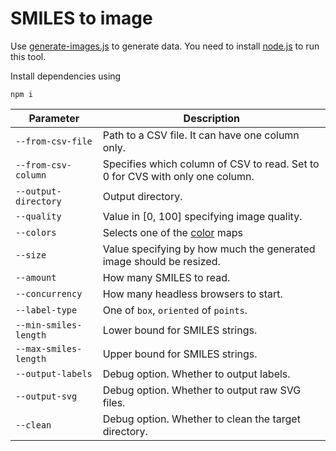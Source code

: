 # SMILES to image
Use [generate-images.js](generate-images.js) to generate data. 
You need to install [node.js](https://nodejs.org/en) to run this tool.

Install dependencies using
```console
npm i
```

Parameter | Description
--- | --- 
`--from-csv-file` | Path to a CSV file. It can have one column only.
`--from-csv-column` | Specifies which column of CSV to read. Set to 0 for CVS with only one column.
`--output-directory` | Output directory.
`--quality` | Value in [0, 100] specifying image quality.
`--colors` | Selects one of the [color](src/generator/colors.js) maps 
`--size` | Value specifying by how much the generated image should be resized.
`--amount` | How many SMILES to read.
`--concurrency` | How many headless browsers to start.
`--label-type` | One of ```box```, ```oriented``` of ```points```.
`--min-smiles-length` | Lower bound for SMILES strings.
`--max-smiles-length` | Upper bound for SMILES strings.
`--output-labels` | Debug option. Whether to output labels.
`--output-svg` | Debug option. Whether to output raw SVG files.
`--clean` | Debug option. Whether to clean the target directory.



